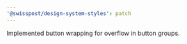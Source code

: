```yaml
---
'@swisspost/design-system-styles': patch
---
```


Implemented button wrapping for overflow in button groups.
